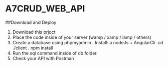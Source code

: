 # A7CRUD_WEB_API

##Download and Deploy

1. Download this prjoct
2. Place the code inside of your server (wamp / xamp / lamp / others)
3. Create a database using phpmyadmin
   . Install: a nodeJs + AngularCli
   .cd ./client
   . npm install
4. Run the sql command inside of db folder.
5. Check your API with Postman
